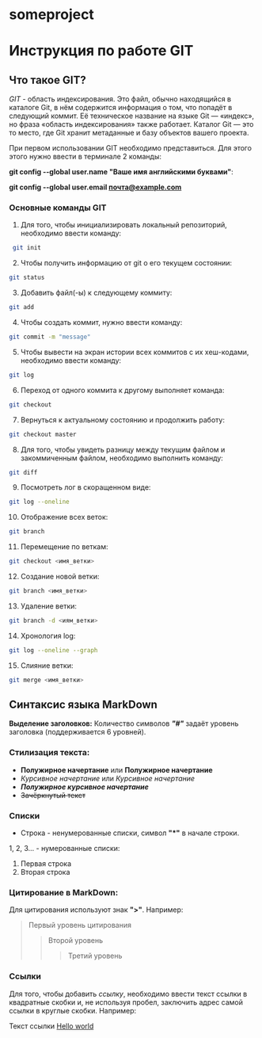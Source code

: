 # someproject
# Инструкция по работе GIT
## Что такое GIT?

*GIT* - область индексирования. Это файл, обычно находящийся в каталоге Git, в нём содержится информация о том, что попадёт в следующий коммит. Её техническое название на языке Git — «индекс», но фраза «область индексирования» также работает. Каталог Git — это то место, где Git хранит метаданные и базу объектов вашего проекта.

При первом использовании GIT необходимо представиться. Для этого этого нужно ввести в терминале 2 команды:

**git config --global user.name "Ваше имя английскими буквами"**: 

**git config --global user.email почта@example.com**

### Основные команды GIT
1. Для того, чтобы инициализировать локальный репозиторий, необходимо ввести команду: 
```sh
 git init
 ```

 2. Чтобы получить информацию от git о его текущем состоянии:
 ```sh
 git status
 ```

 3. Добавить файл(-ы) к следующему коммиту:
 ```sh
 git add
 ```

 4. Чтобы создать коммит, нужно ввести команду:
 ```sh
 git commit -m "message"
```

 5. Чтобы вывести на экран истории всех коммитов с их хеш-кодами, необходимо ввести команду:
 ```sh
 git log
 ```

 6. Переход от одного коммита к другому выполняет команда:
 ```sh
 git checkout
 ```

7. Вернуться к актуальному состоянию и продолжить работу:
```sh
git checkout master
```
8. Для того, чтобы увидеть разницу между текущим файлом и закоммиченным файлом, необходимо выполнить команду:
```sh
git diff
```
9. Посмотреть лог в скоращенном виде:
```sh
git log --oneline
```

10. Отображение всех веток:
```sh
git branch
```

11. Перемещение по веткам:
```sh
git checkout <имя_ветки>
``` 

12. Создание новой ветки:
```sh
git branch <имя_ветки>
```

13. Удаление ветки:
```sh
git branch -d <иям_ветки>
```
14. Хронология log:
```sh
git log --oneline --graph
```
15. Слияние ветки:
```sh
git merge <имя_ветки>
```

## Синтаксис языка MarkDown 

**Выделение заголовков:** Количество символов ***"#"*** задаёт уровень заголовка (поддерживается 6 уровней).


### Стилизация текста:
* **Полужирное начертание** или __Полужирное начертание__
* *Курсивное начертание* или _Курсивное начертание_
* ***Полужирное курсивное начертание*** 
* ~~Зачёркнутый текст~~
 
 ### Списки
 * Cтрока - ненумерованные списки, символ **"*"** в начале строки.

 1, 2, 3... - нумерованные списки:

 1. Первая строка
 2. Вторая строка

  ### Цитирование в MarkDown:
  Для цитирования используют знак **">"**. Например:
  > Первый уровень цитирования
  >> Второй уровень 
  >>> Третий уровень 


### Ссылки
Для того, чтобы добавить *ссылку*, необходимо ввести текст ссылки в квадратные скобки и, не используя пробел, заключить адрес самой ссылки в круглые скобки. Например:

Текст ссылки [Hello world](http://example.com "Всплывающая подсказка")
  
  
